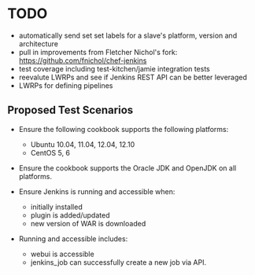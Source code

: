 # TODO

* automatically send set set labels for a slave's platform, version and architecture
* pull in improvements from Fletcher Nichol's fork: https://github.com/fnichol/chef-jenkins
* test coverage including test-kitchen/jamie integration tests
* reevalute LWRPs and see if Jenkins REST API can be better leveraged
* LWRPs for defining pipelines

## Proposed Test Scenarios

* Ensure the following cookbook supports the following platforms:
  * Ubuntu 10.04, 11.04, 12.04, 12.10
  * CentOS 5, 6

* Ensure the cookbook supports the Oracle JDK and OpenJDK on all platforms.

* Ensure Jenkins is running and accessible when:
  * initially installed
  * plugin is added/updated
  * new version of WAR is downloaded

* Running and accessible includes:
  * webui is accessible
  * jenkins_job can successfully create a new job via API.
